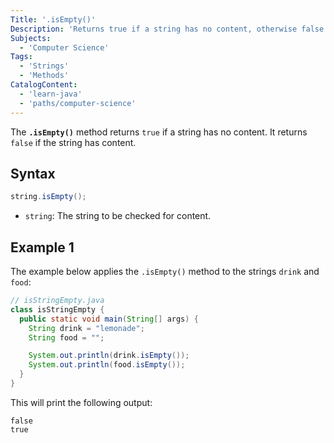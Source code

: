 ```yaml
---
Title: '.isEmpty()'
Description: 'Returns true if a string has no content, otherwise false.'
Subjects:
  - 'Computer Science'
Tags:
  - 'Strings'
  - 'Methods'
CatalogContent:
  - 'learn-java'
  - 'paths/computer-science'
---
```


The **`.isEmpty()`** method returns `true` if a string has no content. It returns `false` if the string has content.

## Syntax

```java
string.isEmpty();
```

- `string`: The string to be checked for content.

## Example 1

The example below applies the `.isEmpty()` method to the strings `drink` and `food`:

```java
// isStringEmpty.java
class isStringEmpty {
  public static void main(String[] args) {
    String drink = "lemonade";
    String food = "";

    System.out.println(drink.isEmpty());
    System.out.println(food.isEmpty());
  }
}
```

This will print the following output:

```shell
false
true
```
